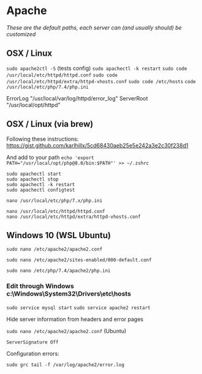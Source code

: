 # Apache

_These are the default paths, each server can (and usually should) be customized_

## OSX / Linux

`sudo apache2ctl -S`                              (tests config)
`sudo apachectl -k restart`
`sudo code /usr/local/etc/httpd/httpd.conf`
`sudo code /usr/local/etc/httpd/extra/httpd-vhosts.conf`
`sudo code /etc/hosts`
`code /usr/local/etc/php/7.4/php.ini`

ErrorLog "/usr/local/var/log/httpd/error_log"
ServerRoot "/usr/local/opt/httpd"


## OSX / Linux (via brew)

Following these instructions: https://gist.github.com/karlhillx/5cd68430aeb25e5e242a3e2c30f238d1

And add to your path `echo 'export PATH="/usr/local/opt/php@8.0/bin:$PATH"' >> ~/.zshrc`

```
sudo apachectl start
sudo apachectl stop
sudo apachectl -k restart
sudo apachectl configtest

nano /usr/local/etc/php/7.x/php.ini

nano /usr/local/etc/httpd/httpd.conf
nano /usr/local/etc/httpd/extra/httpd-vhosts.conf
```


## Windows 10 (WSL Ubuntu)

`sudo nano /etc/apache2/apache2.conf`

`sudo nano /etc/apache2/sites-enabled/000-default.conf`

`sudo nano /etc/php/7.4/apache2/php.ini`

### Edit through Windows c:\Windows\System32\Drivers\etc\hosts

`sudo service mysql start`
`sudo service apache2 restart`



Hide server information from headers and error pages

`sudo nano /etc/apache2/apache2.conf` (Ubuntu)

`ServerSignature Off`

Configuration errors:

`sudo grc tail -f /var/log/apache2/error.log`
